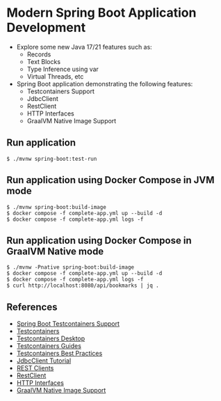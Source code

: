 # Modern Spring Boot Application Development

* Explore some new Java 17/21 features such as:
  * Records
  * Text Blocks
  * Type Inference using var
  * Virtual Threads, etc
* Spring Boot application demonstrating the following features:
  * Testcontainers Support
  * JdbcClient
  * RestClient
  * HTTP Interfaces
  * GraalVM Native Image Support

## Run application

```shell
$ ./mvnw spring-boot:test-run
```

## Run application using Docker Compose in JVM mode

```shell
$ ./mvnw spring-boot:build-image
$ docker compose -f complete-app.yml up --build -d
$ docker compose -f complete-app.yml logs -f
```

## Run application using Docker Compose in GraalVM Native mode

```shell
$ ./mvnw -Pnative spring-boot:build-image
$ docker compose -f complete-app.yml up --build -d
$ docker compose -f complete-app.yml logs -f
$ curl http://localhost:8080/api/bookmarks | jq .
```

## References
* [Spring Boot Testcontainers Support](https://docs.spring.io/spring-boot/docs/current/reference/html/features.html#features.testing.testcontainers)
* [Testcontainers](https://www.testcontainers.com/)
* [Testcontainers Desktop](https://testcontainers.com/desktop/)
* [Testcontainers Guides](https://testcontainers.com/guides/)
* [Testcontainers Best Practices](https://www.atomicjar.com/2023/11/testcontainers-best-practices/)
* [JdbcClient Tutorial](https://www.sivalabs.in/spring-boot-jdbcclient-tutorial/)
* [REST Clients](https://docs.spring.io/spring-framework/reference/integration/rest-clients.html)
* [RestClient](https://spring.io/blog/2023/07/13/new-in-spring-6-1-restclient)
* [HTTP Interfaces](https://docs.spring.io/spring-framework/reference/integration/rest-clients.html#rest-http-interface)
* [GraalVM Native Image Support](https://docs.spring.io/spring-boot/docs/current/reference/html/native-image.html)
